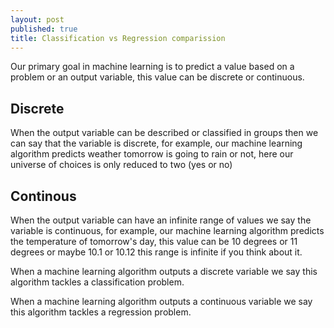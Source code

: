```yaml
---
layout: post
published: true
title: Classification vs Regression comparission
---
```

Our primary goal in machine learning is to predict a value based on a problem or an output variable, this value can be discrete or continuous.

## Discrete
When the output variable can be described or classified in groups then we can say that the variable is discrete, for example, our machine learning algorithm predicts weather tomorrow is going to rain or not, here our universe of choices is only reduced to two (yes or no) 

## Continous
When the output variable can have an infinite range of values we say the variable is continuous, for example, our machine learning algorithm predicts the temperature of tomorrow's day, this value can be 10 degrees or 11 degrees or maybe 10.1 or 10.12 this range is infinite if you think about it.

When a machine learning algorithm outputs a discrete variable we say this algorithm tackles a classification problem.

When a machine learning algorithm outputs a continuous variable we say this algorithm tackles a regression problem.
